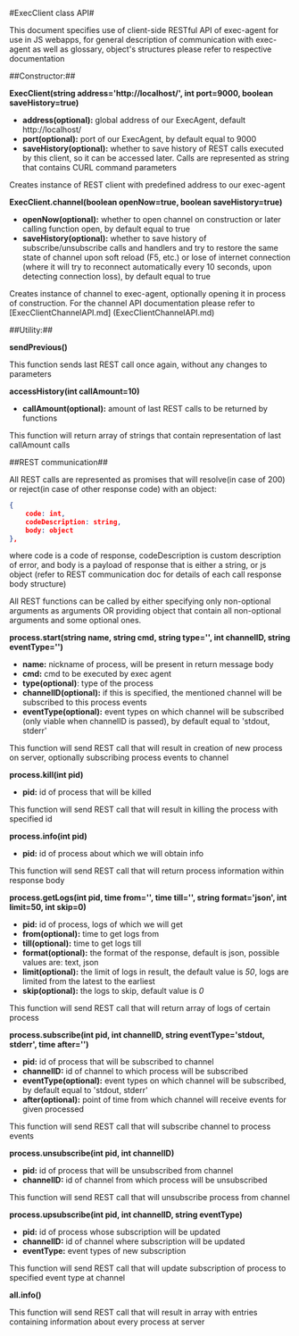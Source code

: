 #ExecClient class API#

This document specifies use of client-side RESTful API of exec-agent for use in JS webapps, for general description of communication with exec-agent as well as glossary, object's structures please refer to respective documentation

##Constructor:##

**ExecClient(string address='http://localhost/', int port=9000, boolean saveHistory=true)**

-   **address(optional):** global address of our ExecAgent, default http://localhost/
-   **port(optional):** port of our ExecAgent, by default equal to 9000
-   **saveHistory(optional):** whether to save history of REST calls executed by this client, so it can be accessed later. Calls are represented as string that contains CURL command parameters

Creates instance of REST client with predefined address to our exec-agent

**ExecClient.channel(boolean openNow=true, boolean saveHistory=true)**

-	**openNow(optional):** whether to open channel on construction or later calling function open, by default 		equal to true
-	**saveHistory(optional):** whether to save history of subscribe/unsubscribe calls and handlers and try to 		restore the same state of channel upon soft reload (F5, etc.) or lose of internet connection (where it will 	try to reconnect automatically every 10 seconds, upon detecting connection loss), by default equal to true

Creates instance of channel to exec-agent, optionally opening it in process of construction. For the channel API documentation please refer to [ExecClientChannelAPI.md] (ExecClientChannelAPI.md)

##Utility:##

**sendPrevious()**

This function sends last REST call once again, without any changes to parameters

**accessHistory(int callAmount=10)**

-   **callAmount(optional):** amount of last REST calls to be returned by functions

This function will return array of strings that contain representation of last callAmount calls

##REST communication##

All REST calls are represented as promises that will resolve(in case of 200) or reject(in case of other response code) with an object:

```json
{
	code: int,
	codeDescription: string,
	body: object
},
```

where code is a code of response, codeDescription is custom description of error, and body is a payload of response that is either a string, or js object (refer to REST communication doc for details of each call response body structure)

All REST functions can be called by either specifying only non-optional arguments as arguments OR providing object that contain all non-optional arguments and some optional ones.

**process.start(string name, string cmd, string type='', int channelID, string eventType='')**

-   **name:** nickname of process, will be present in return message body
-   **cmd:** cmd to be executed by exec agent
-   **type(optional)**: type of the process
-   **channelID(optional):** if this is specified, the mentioned channel will be subscribed to this process events
-   **eventType(optional):** event types on which channel will be subscribed (only viable when channelID is passed), by default equal to 'stdout, stderr'

This function will send REST call that will result in creation of new process on server, optionally subscribing process events to channel

**process.kill(int pid)**

-   **pid:** id of process that will be killed

This function will send REST call that will result in killing the process with specified id

**process.info(int pid)**

-   **pid:** id of process about which we will obtain info

This function will send REST call that will return process information within response body

**process.getLogs(int pid, time from='', time till='', string format='json', int limit=50, int skip=0)**

-   **pid:** id of process, logs of which we will get
-   **from(optional):** time to get logs from
-   **till(optional):** time to get logs till
-   **format(optional):** the format of the response, default is json, possible values are: text, json
-   **limit(optional):** the limit of logs in result, the default value is *50*, logs are limited from the latest to the earliest
-   **skip(optional):** the logs to skip, default value is *0*

This function will send REST call that will return array of logs of certain process

**process.subscribe(int pid, int channelID, string eventType='stdout, stderr', time after='')**

-   **pid:** id of process that will be subscribed to channel
-   **channelID:** id of channel to which process will be subscribed
-   **eventType(optional):** event types on which channel will be subscribed, by default equal to 'stdout, stderr'
-   **after(optional):** point of time from which channel will receive events for given processed

This function will send REST call that will subscribe channel to process events

**process.unsubscribe(int pid, int channelID)**

-   **pid:** id of process that will be unsubscribed from channel
-   **channelID:** id of channel from which process will be unsubscribed

This function will send REST call that will unsubscribe process from channel

**process.upsubscribe(int pid, int channelID, string eventType)**

-   **pid:** id of process whose subscription will be updated
-   **channelID:** id of channel where subscription will be updated
-   **eventType:** event types of new subscription

This function will send REST call that will update subscription of process to specified event type at channel

**all.info()**

This function will send REST call that will result in array with entries containing information about every process at server
